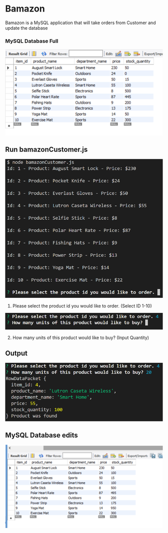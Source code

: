 # Bamazon

Bamazon is a MySQL application that will take orders from Customer and update the database

### MySQL Database Full

![selected](/images/databasefull.png)

## Run bamazonCustomer.js

![selected](/images/1step.PNG)

1. Please select the product id you would like to order. (Select ID 1-10)

![selected](/images/2ndstep.PNG)

2.  How many units of this product would like to buy? (Input Quantity)

## Output

![selected](/images/3rdstep.PNG)

## MySQL Database edits

![selected](/images/databaseedit.png)
